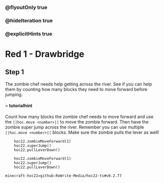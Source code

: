 ### @flyoutOnly true
### @hideIteration true
### @explicitHints true


# Red 1 - Drawbridge

## Step 1
The zombie chef needs help getting across the river. See if you can help them by counting how many blocks they need to move forward before jumping.

#### ~ tutorialhint 
Count how many blocks the zombie chef needs to move forward and use the ``||hoc.move <number>||`` to move the zombie forward. Then have the zombie super jump across the river. Remember you can use multiple ``||hoc.move <number>||`` blocks. Make sure the zombie pulls the lever as well!



```ghost
    hoc22.zombieMoveForward(1)
    hoc22.superJump()
    hoc22.pullLeverDown()
```
```template
    hoc22.zombieMoveForward(1)
    hoc22.superJump()
    hoc22.pullLeverDown()  
```
```package
minecraft-hoc22=github:ReWrite-Media/hoc22-ts#v0.2.77
```